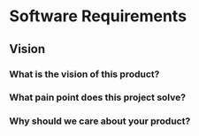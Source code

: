 # Software Requirements

## Vision

### What is the vision of this product?

### What pain point does this project solve?

### Why should we care about your product?